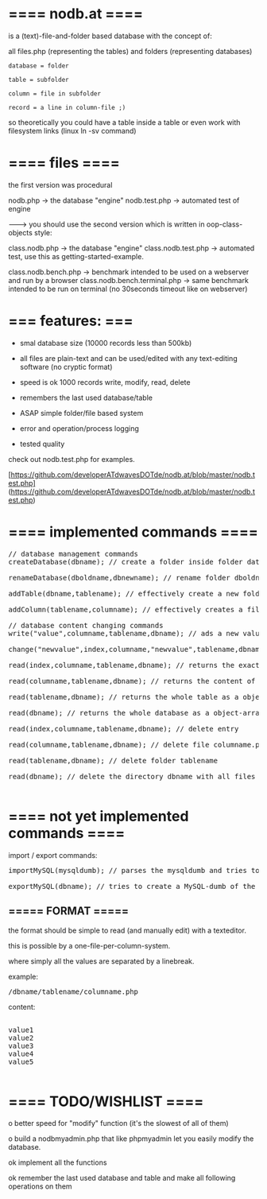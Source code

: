 # ==== nodb.at ====

is a (text)-file-and-folder based database with the concept of:

all files.php (representing the tables) and folders (representing databases)

    database = folder

    table = subfolder

    column = file in subfolder

    record = a line in column-file ;)

so theoretically you could have a table inside a table or even work with filesystem links (linux ln -sv command)

# ==== files ====

the first version was procedural

nodb.php		-> the database "engine"
nodb.test.php		-> automated test of engine

---> you should use the second version which is written in oop-class-objects style:

class.nodb.php		-> the database "engine"
class.nodb.test.php	-> automated test, use this as getting-started-example. 

class.nodb.bench.php	-> benchmark intended to be used on a webserver and run by a browser
class.nodb.bench.terminal.php -> same benchmark intended to be run on terminal (no 30seconds timeout like on webserver)

# === features: ===
+ smal database size (10000 records less than 500kb)
+ all files are plain-text and can be used/edited with any text-editing software (no cryptic format)
+ speed is ok 1000 records write, modify, read, delete 

+ remembers the last used database/table
+ ASAP simple folder/file based system
+ error and operation/process logging
+ tested quality

check out nodb.test.php for examples.

[https://github.com/developerATdwavesDOTde/nodb.at/blob/master/nodb.test.php]
(https://github.com/developerATdwavesDOTde/nodb.at/blob/master/nodb.test.php)

# ==== implemented commands ====

<pre>
// database management commands
createDatabase(dbname); // create a folder inside folder database that is called dbname

renameDatabase(dboldname,dbnewname); // rename folder dboldname to dbnewname

addTable(dbname,tablename); // effectively create a new folder "tablename" inside the folder "dbname"

addColumn(tablename,columname); // effectively creates a file called "columname" inside tablename

// database content changing commands
write("value",columname,tablename,dbname); // ads a new value at the end of file columname.php

change("newvalue",index,columname,"newvalue",tablename,dbname); // change value at index(linenumber) index to "newvalue" inside columname.php

read(index,columname,tablename,dbname); // returns the exact value

read(columname,tablename,dbname); // returns the content of the whole columname.php-file as array

read(tablename,dbname); // returns the whole table as a object-array

read(dbname); // returns the whole database as a object-array with sub arrays

read(index,columname,tablename,dbname); // delete entry

read(columname,tablename,dbname); // delete file columname.php

read(tablename,dbname); // delete folder tablename

read(dbname); // delete the directory dbname with all files !!! WARNING !!! ;)

</pre>

# ==== not yet implemented commands ====

import / export commands:

<pre>
importMySQL(mysqldumb); // parses the mysqldumb and tries to create a file-based database

exportMySQL(dbname); // tries to create a MySQL-dumb of the file-based-database
</pre>

## ===== FORMAT =====

the format should be simple to read (and manually edit) with a texteditor.

this is possible by a one-file-per-column-system.

where simply all the values are separated by a linebreak.

example:

<pre>
/dbname/tablename/columname.php
</pre>

content:

<pre>

value1
value2
value3
value4
value5

</pre>


# ==== TODO/WISHLIST ====

o better speed for "modify" function (it's the slowest of all of them)

o build a nodbmyadmin.php that like phpmyadmin let you easily modify the database.

ok implement all the functions

ok remember the last used database and table and make all following operations on them
